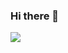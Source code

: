 ### Hi there 👋

![](https://github-readme-stats.vercel.app/api?username=RaedGhazal&count_private=true&show_icons=true&theme=synthwave)
